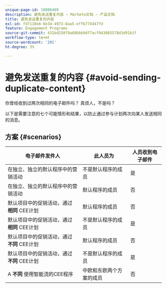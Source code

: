```yaml
---
unique-page-id: 10096409
description: 避免发送重复内容 — Marketo文档 — 产品文档
title: 避免发送重复的内容
exl-id: fd7118e8-6e34-4973-8aa5-effb774447fd
feature: Engagement Programs
source-git-commit: 431bd258f9a68bbb9df7acf043085578d3d91b1f
workflow-type: tm+mt
source-wordcount: '201'
ht-degree: 3%

---
```


# 避免发送重复的内容 {#avoid-sending-duplicate-content}

你曾经收到过两次相同的电子邮件吗？ 真烦人，不是吗？

以下是需要注意的七个可能情形和结果，以防止通过参与计划两次向某人发送相同的消息。

## 方案 {#scenarios}

| 电子邮件发件人 | 此人员为 | 人员收到电子邮件 |
|---|---|---|
| 在独立、独立的默认程序中的营销活动 | 不是默认程序的成员 | 是 |
| 在独立、独立的默认程序中的营销活动 | 默认程序的成员 | 否 |
| 默认项目中的促销活动，通过 **相同** CEE计划 | 默认程序的成员 | 否 |
| 默认项目中的促销活动，通过 **相同** CEE计划 | 不是默认程序的成员 | 是 |
| 默认项目中的促销活动，通过 **不同** CEE计划 | 默认程序的成员 | 否 |
| 默认项目中的促销活动，通过 **不同** CEE计划 | 不是默认程序的成员 | 是 |
| A **不同** 使用智能流的CEE程序 | 中欧和东欧两个方案的成员 | 否 |
